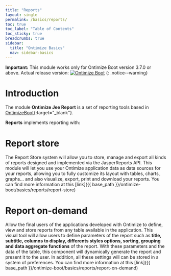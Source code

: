 ```yaml
---
title: "Reports"
layout: single
permalink: /basics/reports/
toc: true
toc_label: "Table of Contents"
toc_sticky: true
breadcrumbs: true
sidebar:
  title: "Ontimize Basics"
  nav: sidebar-basics
---
```


**Important:** This module works only for Ontimize Boot version 3.7.0 or above. Actual release version: [![Ontimize Boot](https://img.shields.io/maven-central/v/com.ontimize.boot/ontimize-boot?label=Ontimize%20boot&style=plastic)](https://maven-badges.herokuapp.com/maven-central/com.ontimize.boot/ontimize-boot)
{: .notice--warning}

# Introduction
The module **Ontimize Jee Report** is a set of reporting tools based in [OntimizeBoot](https://github.com/ontimize/ontimize-boot){:target="_blank"}.


**Reports** implements reporting with:

# Report **store**
The Report Store system will allow you to store, manage and export all kinds of reports designed and implemented via the JasperReports API. This module will let you use your Ontimize application data as data sources for your reports, allowing you to fully customize its layout with tables, charts, graphs… and also visualize, export, print and download your reports. You can find more information at this [link]({{ base_path }}/ontimize-boot/basics/reports/report-store)

# Report **on-demand**
Allow the final users of the applications developed with Ontimize to define, view and store reports from any table available in the application.
This visual tool will allow users to define parameters of the report such as **title, subtitle, columns to display, differents styles options, sorting, grouping and data aggregate functions** of the report. With these parameters and the data of the table, this component will dynamically generate the report and present it to the user. In addition, all these settings will can be stored in a system of preferences. You can find more information at this [link]({{ base_path }}/ontimize-boot/basics/reports/report-on-demand)